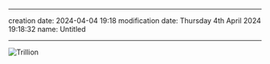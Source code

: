 
--- 
creation date: 2024-04-04 19:18 
modification date: Thursday 4th April 2024 19:18:32 
name: Untitled


--- 


![Trillion](../assets/images/Trillion.jpeg)
